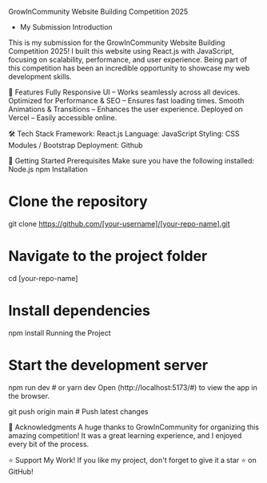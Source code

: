 GrowInCommunity Website Building Competition 2025 
- My Submission Introduction 

This is my submission for the GrowInCommunity Website Building Competition 2025! I built this website using React.js with JavaScript, focusing on scalability, performance, and user experience. Being part of this competition has been an incredible opportunity to showcase my web development skills.

🌟 Features
Fully Responsive UI – Works seamlessly across all devices.
Optimized for Performance & SEO – Ensures fast loading times.
Smooth Animations & Transitions – Enhances the user experience.
Deployed on Vercel – Easily accessible online.

🛠️ Tech Stack
Framework: React.js
Language: JavaScript
Styling: CSS Modules / Bootstrap
Deployment: Github

🚀 Getting Started
Prerequisites
Make sure you have the following installed:
Node.js 
npm 
Installation
# Clone the repository
git clone https://github.com/[your-username]/[your-repo-name].git

# Navigate to the project folder
cd [your-repo-name]

# Install dependencies
npm install 
Running the Project

# Start the development server
npm run dev  # or yarn dev
Open (http://localhost:5173/#) to view the app in the browser.

git push origin main  # Push latest changes


🎉 Acknowledgments
A huge thanks to GrowInCommunity for organizing this amazing competition! It was a great learning experience, and I enjoyed every bit of the process.

⭐ Support My Work!
If you like my project, don't forget to give it a star ⭐ on GitHub!